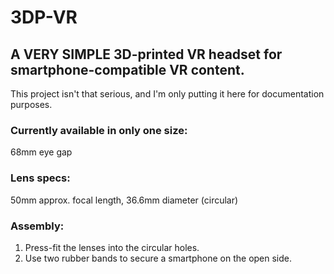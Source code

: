 # 3DP-VR
## A VERY SIMPLE 3D-printed VR headset for smartphone-compatible VR content.

This project isn't that serious, and I'm only putting it here for documentation purposes.

### Currently available in only one size: 
68mm eye gap


### Lens specs:
50mm approx. focal length,
36.6mm diameter (circular)


### Assembly:
1. Press-fit the lenses into the circular holes.
2. Use two rubber bands to secure a smartphone on the open side.
